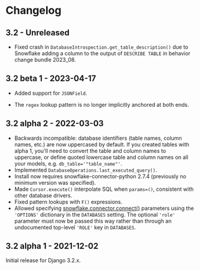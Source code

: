 # Changelog

## 3.2 - Unreleased

- Fixed crash in `DatabaseIntrospection.get_table_description()` due to
  Snowflake adding a column to the output of `DESCRIBE TABLE` in behavior
  change bundle 2023_08.

## 3.2 beta 1 - 2023-04-17

- Added support for `JSONField`.

- The `regex` lookup pattern is no longer implicitly anchored at both ends.

## 3.2 alpha 2 - 2022-03-03

- Backwards incompatible: database identifiers (table names, column names,
  etc.) are now uppercased by default. If you created tables with alpha 1,
  you'll need to convert the table and column names to uppercase, or define
  quoted lowercase table and column names on all your models, e.g.
  `db_table='"table_name"'`.
- Implemented `DatabaseOperations.last_executed_query()`.
- Install now requires snowflake-connector-python 2.7.4 (previously no minimum
  version was specified).
- Made `Cursor.execute()` interpolate SQL when `params=()`, consistent with
  other database drivers.
- Fixed pattern lookups with `F()` expressions.
- Allowed specifying [snowflake.connector.connect()](https://docs.snowflake.com/en/user-guide/python-connector-api.html#connect)
  parameters using the `'OPTIONS'` dictionary in the `DATABASES` setting. The
  optional `'role'` parameter must now be passed this way rather than through
  an undocumented top-level `'ROLE'` key in `DATABASES`.

## 3.2 alpha 1 - 2021-12-02

Initial release for Django 3.2.x.
